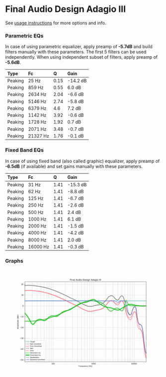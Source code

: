 # Final Audio Design Adagio III
See [usage instructions](https://github.com/jaakkopasanen/AutoEq#usage) for more options and info.

### Parametric EQs
In case of using parametric equalizer, apply preamp of **-5.7dB** and build filters manually
with these parameters. The first 5 filters can be used independently.
When using independent subset of filters, apply preamp of **-5.6dB**.

| Type    | Fc       |    Q | Gain     |
|:--------|:---------|:-----|:---------|
| Peaking | 25 Hz    | 0.15 | -14.2 dB |
| Peaking | 859 Hz   | 0.55 | 6.0 dB   |
| Peaking | 2634 Hz  | 2.04 | -6.6 dB  |
| Peaking | 5146 Hz  | 2.74 | -5.8 dB  |
| Peaking | 6379 Hz  | 4.6  | 7.2 dB   |
| Peaking | 1142 Hz  | 3.92 | -0.6 dB  |
| Peaking | 1728 Hz  | 1.92 | 0.7 dB   |
| Peaking | 2071 Hz  | 3.48 | -0.7 dB  |
| Peaking | 21327 Hz | 1.76 | -0.1 dB  |

### Fixed Band EQs
In case of using fixed band (also called graphic) equalizer, apply preamp of **-6.5dB**
(if available) and set gains manually with these parameters.

| Type    | Fc       |    Q | Gain     |
|:--------|:---------|:-----|:---------|
| Peaking | 31 Hz    | 1.41 | -15.3 dB |
| Peaking | 62 Hz    | 1.41 | -8.8 dB  |
| Peaking | 125 Hz   | 1.41 | -6.7 dB  |
| Peaking | 250 Hz   | 1.41 | -2.6 dB  |
| Peaking | 500 Hz   | 1.41 | 2.4 dB   |
| Peaking | 1000 Hz  | 1.41 | 6.1 dB   |
| Peaking | 2000 Hz  | 1.41 | -1.5 dB  |
| Peaking | 4000 Hz  | 1.41 | -4.2 dB  |
| Peaking | 8000 Hz  | 1.41 | 2.0 dB   |
| Peaking | 16000 Hz | 1.41 | -0.3 dB  |

### Graphs
![](./Final%20Audio%20Design%20Adagio%20III.png)